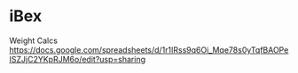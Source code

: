 # iBex



Weight Calcs
https://docs.google.com/spreadsheets/d/1r1IRss9q6Oi_Mqe78s0yTqfBAOPeISZJjC2YKpRJM6o/edit?usp=sharing
